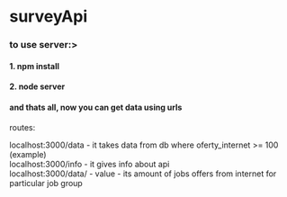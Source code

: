 # surveyApi

<h3>to use server:>
<h4>1. npm install</h4>
<h4>2. node server</h4>
<h4>and thats all, now you can get data using urls</h4>

routes:

localhost:3000/data - it takes data from db where oferty_internet >= 100 (example)<br>
localhost:3000/info - it gives info about api <br>
localhost:3000/data/<value> - value - its amount of jobs offers from internet for particular job group
